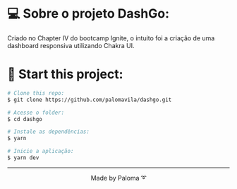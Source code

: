 # 💻 Sobre o projeto DashGo:

Criado no Chapter IV do bootcamp Ignite, o intuito foi a criação de uma dashboard responsiva utilizando Chakra UI.

# 🚀 Start this project:

```bash
# Clone this repo:
$ git clone https://github.com/palomavila/dashgo.git

# Acesse o folder:
$ cd dashgo

# Instale as dependências:
$ yarn

# Inicie a aplicação:
$ yarn dev

```

---

<p align="center">Made by Paloma ➰</p>
